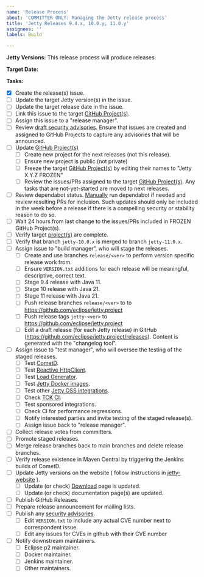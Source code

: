 ```yaml
---
name: 'Release Process'
about: 'COMMITTER ONLY: Managing the Jetty release process'
title: 'Jetty Releases 9.4.x, 10.0.y, 11.0.y'
assignees: ''
labels: Build

---
```


**Jetty Versions:**
This release process will produce releases:

**Target Date:**

**Tasks:**
- [x] Create the release(s) issue.
- [ ] Update the target Jetty version(s) in the issue.  
- [ ] Update the target release date in the issue.
- [ ] Link this issue to the target [GitHub Project(s)](https://github.com/eclipse/jetty.project/projects).
- [ ] Assign this issue to a "release manager".
- [ ] Review [draft security advisories](https://github.com/eclipse/jetty.project/security/advisories). Ensure that issues are created and assigned to GitHub Projects to capture any advisories that will be announced.
- [ ] Update [GitHub Project(s)](https://github.com/eclipse/jetty.project/projects)
  + [ ] Create new project for the next releases (not this release).
  + [ ] Ensure new project is public (not private)
  + [ ] Freeze the target [GitHub Project(s)](https://github.com/eclipse/jetty.project/projects) by editing their names to "Jetty X.Y.Z FROZEN"
  + [ ] Review the issues/PRs assigned to the target [GitHub Project(s)](https://github.com/eclipse/jetty.project/projects).  Any tasks that are not-yet-started are moved to next releases.
- [ ] Review dependabot status. [Manually](https://github.com/eclipse/jetty.project/network/updates) run dependabot if needed and review resulting PRs for inclusion.
      Such updates should only be included in the week before a release if there is a compelling security or stability reason to do so.
- [ ] Wait 24 hours from last change to the issues/PRs included in FROZEN GitHub Project(s).
- [ ] Verify target [project(s)](https://github.com/eclipse/jetty.project/projects) are complete.
- [ ] Verify that branch `jetty-10.0.x` is merged to branch `jetty-11.0.x`.
- [ ] Assign issue to "build manager", who will stage the releases.
  + [ ] Create and use branches `release/<ver>` to perform version specific release work from.
  + [ ] Ensure `VERSION.txt` additions for each release will be meaningful, descriptive, correct text.
  + [ ] Stage 9.4 release with Java 11.
  + [ ] Stage 10 release with Java 21.
  + [ ] Stage 11 release with Java 21.
  + [ ] Push release branches `release/<ver>` to to https://github.com/eclipse/jetty.project
  + [ ] Push release tags `jetty-<ver>` to https://github.com/eclipse/jetty.project
  + [ ] Edit a draft release (for each Jetty release) in GitHub (https://github.com/eclipse/jetty.project/releases). Content is generated with the "changelog tool".
- [ ] Assign issue to "test manager", who will oversee the testing of the staged releases.
  + [ ] Test [CometD](https://github.com/cometd/cometd).
  + [ ] Test [Reactive HttpClient](https://github.com/jetty-project/jetty-reactive-httpclient).
  + [ ] Test [Load Generator](https://github.com/jetty-project/jetty-load-generator).
  + [ ] Test [Jetty Docker images](https://github.com/eclipse/jetty.docker).
  + [ ] Test other [Jetty OSS integrations](https://jenkins.webtide.net/job/external_oss).
  + [ ] Check [TCK CI](https://jenkins.webtide.net/job/tck).
  + [ ] Test sponsored integrations.
  + [ ] Check CI for performance regressions.
  + [ ] Notify interested parties and invite testing of the staged release(s).
  + [ ] Assign issue back to "release manager".
- [ ] Collect release votes from committers.
- [ ] Promote staged releases.
- [ ] Merge release branches back to main branches and delete release branches.
- [ ] Verify release existence in Maven Central by triggering the Jenkins builds of CometD.
- [ ] Update Jetty versions on the website ( follow instructions in [jetty-website](https://github.com/eclipse/jetty-website/blob/master/README.md) ).
  + [ ] Update (or check) [Download](https://eclipse.dev/jetty/download.php) page is updated.
  + [ ] Update (or check) documentation page(s) are updated.
- [ ] Publish GitHub Releases.
- [ ] Prepare release announcement for mailing lists.
- [ ] Publish any [security advisories](https://github.com/eclipse/jetty.project/security/advisories).
  + [ ] Edit `VERSION.txt` to include any actual CVE number next to correspondent issue.
  + [ ] Edit any issues for CVEs in github with their CVE number
- [ ] Notify downstream maintainers.
  + [ ] Eclipse p2 maintainer.
  + [ ] Docker maintainer.
  + [ ] Jenkins maintainer.
  + [ ] Other maintainers.
